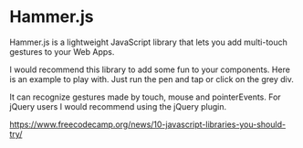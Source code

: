 # Hammer.js



Hammer.js is a lightweight JavaScript library that lets you add multi-touch gestures to your Web Apps.

I would recommend this library to add some fun to your components. Here is an example to play with. Just run the pen and tap or click on the grey div.


It can recognize gestures made by touch, mouse and pointerEvents. For jQuery users I would recommend using the jQuery plugin.



https://www.freecodecamp.org/news/10-javascript-libraries-you-should-try/
